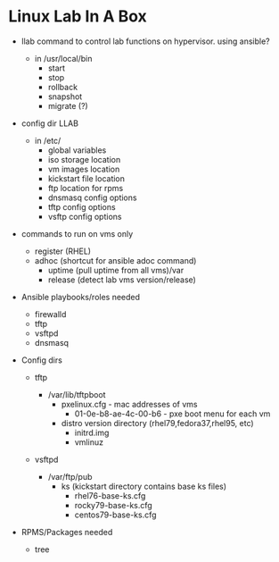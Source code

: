 # Linux Lab In A Box

- llab command to control lab functions on hypervisor. using ansible?
  - in /usr/local/bin
    - start
    - stop
    - rollback
    - snapshot
    - migrate (?)

- config dir LLAB
  - in /etc/
    - global variables
    - iso storage location
    - vm images location
    - kickstart file location
    - ftp location for rpms
    - dnsmasq config options
    - tftp config options
    - vsftp config options
    
- commands to run on vms only
  - register (RHEL)
  - adhoc (shortcut for ansible adoc command)
    - uptime (pull uptime from all vms)/var
    - release (detect lab vms version/release)
    
- Ansible playbooks/roles needed
  - firewalld
  - tftp
  - vsftpd
  - dnsmasq
  
- Config dirs
  - tftp
    - /var/lib/tftpboot
      - pxelinux.cfg - mac addresses of vms
        - 01-0e-b8-ae-4c-00-b6 - pxe boot menu for each vm
      - distro version directory (rhel79,fedora37,rhel95, etc)
        - initrd.img
        - vmlinuz
        
  - vsftpd
    - /var/ftp/pub
      - ks (kickstart directory contains base ks files)
        - rhel76-base-ks.cfg
        - rocky79-base-ks.cfg
        - centos79-base-ks.cfg
  
- RPMS/Packages needed
  - tree
